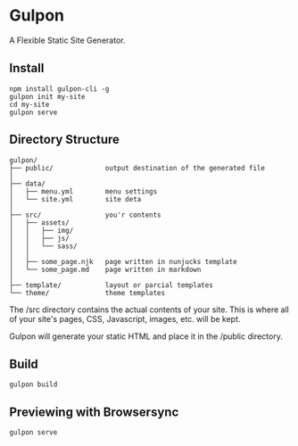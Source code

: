 # Gulpon

A Flexible Static Site Generator.

## Install

```
npm install gulpon-cli -g
gulpon init my-site
cd my-site
gulpon serve
```

## Directory Structure

```
gulpon/
├── public/             output destination of the generated file
│
├── data/
│   ├── menu.yml        menu settings
│   └── site.yml        site deta
│
├── src/                you'r contents
│   ├── assets/
│   │   ├── img/
│   │   ├── js/
│   │   └── sass/
│   │
│   ├── some_page.njk   page written in nunjucks template
│   └── some_page.md    page written in markdown
│
├── template/           layout or parcial templates
└── theme/              theme templates
```

The /src directory contains the actual contents of your site. This is where all of your site's pages, CSS, Javascript, images, etc. will be kept.

Gulpon will generate your static HTML and place it in the /public directory.

## Build

```
gulpon build
```

## Previewing with Browsersync

```
gulpon serve
```
